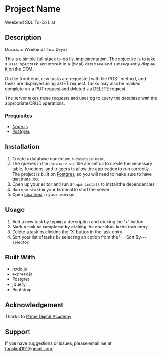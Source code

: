 # Project Name

Weekend SQL To-Do List

## Description

Duration: Weekend (Two Days)

This is a simple full-stack to-do list implementation. The objective is to take a user input task and store it in a (local) database and subsequently display it on the DOM.

On the front-end, new tasks are requested with the POST method, and tasks are displayed using a GET request. Tasks may also be marked complete via a PUT request and deleted via DELETE request.

The server takes these requests and uses pg to query the database with the appropriate CRUD operations.

### Prequisites

- [Node.js](https://nodejs.org/en/)
- [Postgres](https://www.postgresql.org/download/)

## Installation

1. Create a database named `your-database-name`,
2. The queries in the `database.sql` file are set up to create the necessary table, functions, and triggers to allow the application to run correctly. The project is built on [Postgres](https://www.postgresql.org/download/), so you will need to make sure to have that installed.
3. Open up your editor and run an `npm install` to install the dependencies
4. Run `npm start` in your terminal to start the server
5. Open [localhost](http://localhost:5000/) in your browser

## Usage

1. Add a new task by typing a description and clicking the '+' button
2. Mark a task as completed by clicking the checkbox in the task entry
3. Delete a task by clicking the 'X' button in the task entry
4. Sort your list of tasks by selecting an option from the '---Sort By---' selector

## Built With

- node.js
- express.js
- Postgres
- jQuery
- Bootstrap

## Acknowledgement

Thanks to [Prime Digital Academy](www.primeacademy.io)

## Support

If you have suggestions or issues, please email me at [austin4191@gmail.com]
